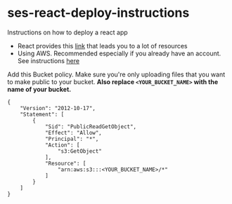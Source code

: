 # ses-react-deploy-instructions

Instructions on how to deploy a react app
- React provides this [link](https://cra.link/deployment) that leads you to a lot of resources
- Using AWS. Recommended especially if you already have an account. See instructions [here](https://docs.aws.amazon.com/AmazonS3/latest/userguide/WebsiteHosting.html)


Add this Bucket policy. Make sure you're only uploading files that you want to make public to your bucket. **Also replace `<YOUR_BUCKET_NAME>` with the name of your bucket.**
```
{
    "Version": "2012-10-17",
    "Statement": [
        {
            "Sid": "PublicReadGetObject",
            "Effect": "Allow",
            "Principal": "*",
            "Action": [
                "s3:GetObject"
            ],
            "Resource": [
                "arn:aws:s3:::<YOUR_BUCKET_NAME>/*"
            ]
        }
    ]
}
```

